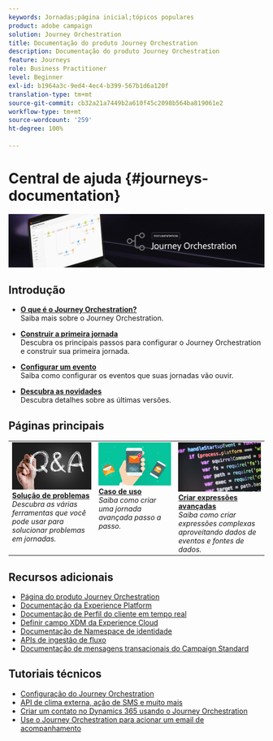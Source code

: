 ```yaml
---
keywords: Jornadas;página inicial;tópicos populares
product: adobe campaign
solution: Journey Orchestration
title: Documentação do produto Journey Orchestration
description: Documentação do produto Journey Orchestration
feature: Journeys
role: Business Practitioner
level: Beginner
exl-id: b1964a3c-9ed4-4ec4-b399-567b1d6a120f
translation-type: tm+mt
source-git-commit: cb32a21a7449b2a610f45c2098b564ba819061e2
workflow-type: tm+mt
source-wordcount: '259'
ht-degree: 100%

---
```


# Central de ajuda {#journeys-documentation}

![](using/assets/do-not-localize/bannerjourney.png)

## Introdução

* **[O que é o Journey Orchestration?](using/about/about-journey-orchestration.md)**<br/>
Saiba mais sobre o Journey Orchestration.

* **[Construir a primeira jornada](using/about/get-started.md)**<br/>
Descubra os principais passos para configurar o Journey Orchestration e construir sua primeira jornada.

* **[Configurar um evento](using/event/about-events.md#section_tbk_5qt_pgb)**<br/>
Saiba como configurar os eventos que suas jornadas vão ouvir.

* **[Descubra as novidades](using/release-notes/release-notes.md)**<br/>
Descubra detalhes sobre as últimas versões.

## Páginas principais

<table style="table-layout:fixed">
<tr>
    <td valign="top">
        <a href="using/about/troubleshooting.md">
       <img alt="Desenvolvedores" src="using/assets/do-not-localize/FAQ.png" />
       </a>
    <div>
    <a href="using/about/troubleshooting.md"><strong>Solução de problemas</strong></a>
    </div>
    <em>Descubra as várias ferramentas que você pode usar para solucionar problemas em jornadas.</em>
    <br>
  </td>
  <td valign="top">
    <a href="using/usecase/building-the-journey.md">
      <img alt="build" src="using/assets/do-not-localize/design.png"/>
    </a>
    <div>
    <a href="using/usecase/building-the-journey.md"><strong>Caso de uso</strong></a>
    </div>
    <em>Saiba como criar uma jornada avançada passo a passo.</em>
    <br>
  </td>
  <td valign="top">
    <a href="using/expression/expressionadvanced.md">
      <img alt="condições" src="using/assets/do-not-localize/dev.png"/>
    </a>
    <div>
    <a href="using/expression/expressionadvanced.md"><strong>Criar expressões avançadas</strong></a>
    </div>
    <em>Saiba como criar expressões complexas aproveitando dados de eventos e fontes de dados. </em>
    <br>
  </td>
</tr>
</table>

## Recursos adicionais

* [Página do produto Journey Orchestration](https://www.adobe.com/fr/experience-platform/journey-orchestration.html)
* [Documentação da Experience Platform](https://www.adobe.com/br/experience-platform/documentation-and-developer-resources.html)
* [Documentação de Perfil do cliente em tempo real](https://docs.adobe.com/content/help/pt-BR/experience-platform/profile/home.html)
* [Definir campo XDM da Experience Cloud](https://docs.adobe.com/content/help/pt-BR/experience-platform/xdm/home.html)
* [Documentação de Namespace de identidade](https://docs.adobe.com/content/help/pt-BR/experience-platform/identity/home.html)
* [APIs de ingestão de fluxo](https://docs.adobe.com/content/help/pt-BR/experience-platform/ingestion/streaming/overview.html)
* [Documentação de mensagens transacionais do Campaign Standard](https://docs.adobe.com/content/help/pt-BR/campaign-standard/using/communication-channels/transactional-messaging/about-transactional-messaging.html)

## Tutoriais técnicos

* [Configuração do Journey Orchestration](https://experienceleague.adobe.com/docs/platform-learn/comprehensive-technical-tutorial/module6/journey-orchestration-create-account.html?lang=pt-BR#module6-journey-orchestration)
* [API de clima externa, ação de SMS e muito mais](https://experienceleague.adobe.com/docs/platform-learn/comprehensive-technical-tutorial/module12/journey-orchestration-external-weather-api-sms.html?lang=pt-BR#module12)
* [Criar um contato no Dynamics 365 usando o Journey Orchestration](https://experienceleague.adobe.com/docs/platform-learn/comprehensive-technical-tutorial/module17/ex3.html?lang=pt-BR#module17)
* [Use o Journey Orchestration para acionar um email de acompanhamento](https://experienceleague.adobe.com/docs/platform-learn/comprehensive-technical-tutorial/module20/ex4.html?lang=pt-BR#module20)
